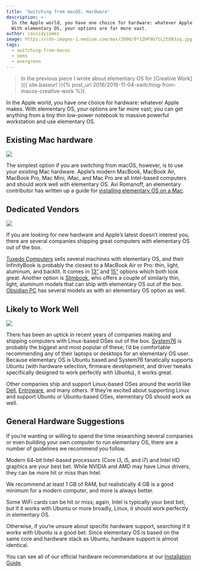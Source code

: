 ```yaml
---
title: 'Switching from macOS: Hardware'
description: >-
  In the Apple world, you have one choice for hardware: whatever Apple makes.
  With elementary OS, your options are far more vast.
author: cassidyjames
image: https://cdn-images-1.medium.com/max/2000/0*1ZHF9b7tL2tEN3zq.jpg
tags:
  - switching-from-macos
  - oems
  - evergreen
---
```


> In the previous piece I wrote about elementary OS for [Creative Work]({{ site.baseurl }}{% post_url 2016/2016-11-04-switching-from-macos-creative-work %}).

In the Apple world, you have one choice for hardware: whatever Apple makes. With elementary OS, your options are far more vast; you can get anything from a tiny thin low-power notebook to massive powerful workstation and use elementary OS.

## Existing Mac hardware

![](https://cdn-images-1.medium.com/max/2000/0*1ZHF9b7tL2tEN3zq.jpg)

The simplest option if you are switching from macOS, however, is to use your existing Mac hardware. Apple’s modern MacBook, MacBook Air, MacBook Pro, Mac Mini, iMac, and Mac Pro are all Intel-based computers and should work well with elementary OS. Avi Romanoff, an elementary contributor has written up a guide for [installing elementary OS on a Mac](http://aroman.github.io/elementary-on-a-mac/).

## Dedicated Vendors

![](https://cdn-images-1.medium.com/max/2000/0*fw9dLzQjzY24n3Lw.jpg)

If you are looking for new hardware and Apple’s latest doesn’t interest you, there are several companies shipping great computers with elementary OS out of the box.

[Tuxedo Computers](https://www.tuxedocomputers.com/index.php) sells several machines with elementary OS, and their InfinityBook is probably the closest to a MacBook Air or Pro: thin, light, aluminum, and backlit. It comes in [13”](https://www.tuxedocomputers.com/Linux-Hardware/Linux-Notebooks/10-14-Zoll/TUXEDO-InfinityBook-13-v3-13-Zoll-matt-Full-HD-IPS-Aluminiumgehaeuse-Intel-Core-i7-Energiespar-CPU-zwei-HDD/SSD-bis-16GB-RAM-bis-15h-Akku-Slim-Book.geek) and [15”](https://www.tuxedocomputers.com/Linux-Hardware/Linux-Notebooks/10-14-Zoll/TUXEDO-InfinityBook-15-15-6-matt-Full-HD-IPS-Aluminiumgehaeuse-Intel-Core-i7-Energiespar-CPU-zwei-HDD/SSD-bis-16GB-RAM-bis-15h-Akku-Slim-Book.geek) options which both look great. Another option is [Slimbook](https://slimbook.es/), who offers a couple of similarly thin, light, aluminum models that can ship with elementary OS out of the box. [Obsidian PC](https://www.obsidian-pc.com/) has several models as with an elementary OS option as well.

## Likely to Work Well

![](https://cdn-images-1.medium.com/max/2000/0*WdrEdNzpauVPpmwT.jpg)

There has been an uptick in recent years of companies making and shipping computers with Linux-based OSes out of the box. [System76](https://system76.com/) is probably the biggest and most popular of these; I’d be comfortable recommending any of their laptops or desktops for an elementary OS user. Because elementary OS is Ubuntu based and System76 fanatically supports Ubuntu (with hardware selection, firmware development, and driver tweaks specifically designed to work perfectly with Ubuntu), it works great.

Other companies ship and support Linux-based OSes around the world like [Dell](http://www.dell.com/learn/us/en/555/campaigns/xps-linux-laptop?c=us&l=en&s=biz), [Entroware](https://www.entroware.com/store/), and many others. If they’re excited about supporting Linux and support Ubuntu or Ubuntu-based OSes, elementary OS should work as well.

## General Hardware Suggestions

If you’re wanting or willing to spend the time researching several companies or even building your own computer to run elementary OS, there are a number of guidelines we recommend you follow.

Modern 64-bit Intel-based processors (Core i3, i5, and i7) and Intel HD graphics are your best bet. While NVIDIA and AMD may have Linux drivers, they can be more hit or miss than Intel.

We recommend at least 1 GB of RAM, but realistically 4 GB is a good minimum for a modern computer, and more is always better.

Some WiFi cards can be hit or miss; again, Intel is typically your best bet, but if it works with Ubuntu or more broadly, Linux, it should work perfectly in elementary OS.

Otherwise, if you’re unsure about specific hardware support, searching if it works with Ubuntu is a good bet. Since elementary OS is based on the same core and hardware stack as Ubuntu, hardware support is almost identical.

You can see all of our official hardware recommendations at our [Installation Guide](https://elementary.io/docs/installation#recommended-system-specifications).

